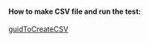 #### How to make CSV file and run the test:
[guidToCreateCSV](<../presentation/guide to creating a CSV file.pdf>)

